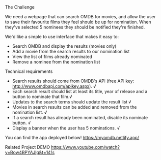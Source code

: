 The Challenge

We need a webpage that can search OMDB for movies, and allow the user to save their favourite films they feel should be up for nomination. When they've selected 5 nominees they should be notified they're finished.

We'd like a simple to use interface that makes it easy to:
- Search OMDB and display the results (movies only)
- Add a movie from the search results to our nomination list
- View the list of films already nominated
- Remove a nominee from the nomination list

Technical requirements
- Search results should come from OMDB's API (free API key: http://www.omdbapi.com/apikey.aspx). √
- Each search result should list at least its title, year of release and a button to nominate that film.√
- Updates to the search terms should update the result list √
- Movies in search results can be added and removed from the nomination list. √
- If a search result has already been nominated, disable its nominate button. √
- Display a banner when the user has 5 nominations. √

You can find the app deployed below!
https://myomdb.netlify.app/

Related Project DEMO
https://www.youtube.com/watch?v=Bow4BPYAJlg&t=141s
